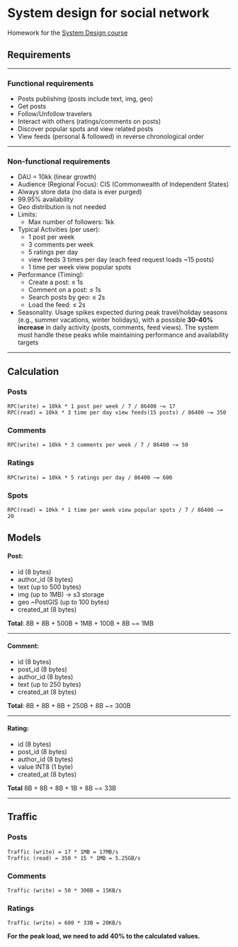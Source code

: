 # System design for social network

Homework for the [System Design course](https://google.com)


## Requirements

--- 

### Functional requirements
- Posts publishing (posts include text, img, geo)
- Get posts
- Follow/Unfollow travelers
- Interact with others (ratings/comments on posts)
- Discover popular spots and view related posts
- View feeds (personal & followed) in reverse chronological order
---


### Non-functional requirements
- DAU = 10kk (linear growth)
- Audience (Regional Focus): CIS (Commonwealth of Independent States)
- Always store data (no data is ever purged)
- 99.95% availability
- Geo distribution is not needed
- Limits:
  - Max number of followers: 1kk
- Typical Activities (per user):
  - 1 post per week
  - 3 comments per week
  - 5 ratings per day
  - view feeds 3 times per day (each feed request loads ~15 posts)
  - 1 time per week view popular spots
- Performance (Timing):
  - Create a post: ≤ 1s
  - Comment on a post: ≤ 1s
  - Search posts by geo: ≤ 2s
  - Load the feed: ≤ 2s
- Seasonality. Usage spikes expected during peak travel/holiday seasons (e.g., summer vacations, winter holidays), with a possible **30-40% increase** in daily activity (posts, comments, feed views). The system must handle these peaks while maintaining performance and availability targets

--- 


## Calculation

### Posts

```
RPC(write) = 10kk * 1 post per week / 7 / 86400 ~= 17
RPC(read) = 10kk * 3 time per day view feeds(15 posts) / 86400 ~= 350
```

### Comments

```
RPC(write) = 10kk * 3 comments per week / 7 / 86400 ~= 50
```

### Ratings

```
RPC(write) = 10kk * 5 ratings per day / 86400 ~= 600
```

### Spots

```
RPC(read) = 10kk * 1 time per week view popular spots / 7 / 86400 ~= 20
```


## Models
#### Post:
- id (8 bytes)
- author_id (8 bytes)
- text (up to 500 bytes)
- img (up to 1MB) -> s3 storage
- geo ~PostGIS (up to 100 bytes)
- created_at (8 bytes)

**Total**: 8B + 8B + 500B + 1MB + 100B + 8B ~= 1MB

---
#### Comment:
- id (8 bytes)
- post_id (8 bytes)
- author_id (8 bytes)
- text (up to 250 bytes)
- created_at (8 bytes)

**Total**: 8B + 8B + 8B + 250B + 8B ~= 300B

---

#### Rating:
- id (8 bytes)
- post_id (8 bytes)
- author_id (8 bytes)
- value INT8 (1 byte)
- created_at (8 bytes)

**Total** 8B + 8B + 8B + 1B + 8B ~= 33B

--- 

## Traffic

### Posts

```
Traffic (write) = 17 * 1MB = 17MB/s
Traffic (read) = 350 * 15 * 1MB = 5.25GB/s
```

### Comments

```
Traffic (write) = 50 * 300B = 15KB/s
```

### Ratings

```
Traffic (write) = 600 * 33B = 20KB/s
```

**For the peak load, we need to add 40% to the calculated values.**